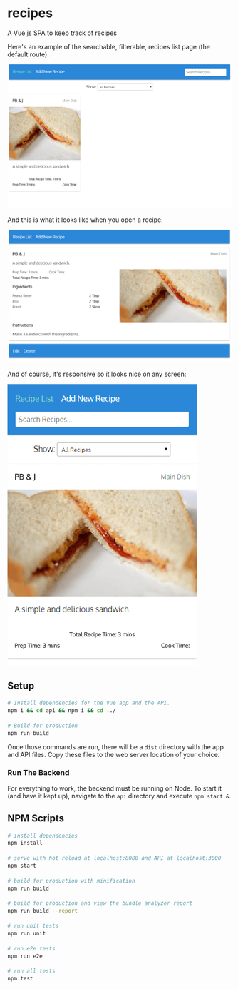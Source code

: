 # recipes

A Vue.js SPA to keep track of recipes

Here's an example of the searchable, filterable, recipes list page (the default route):

![List View](./.github/list-view.png)

And this is what it looks like when you open a recipe:

![Detail View](./.github/detail-view.png)

And of course, it's responsive so it looks nice on any screen:

![Mobile View](./.github/mobile-view.png)

## Setup

```bash
# Install dependencies for the Vue app and the API.
npm i && cd api && npm i && cd ../

# Build for production
npm run build
```

Once those commands are run, there will be a `dist` directory with the app and API files. Copy these files to the web server location of your choice.

### Run The Backend

For everything to work, the backend must be running on Node. To start it (and have it kept up), navigate to the `api` directory and execute `npm start &`.

## NPM Scripts

``` bash
# install dependencies
npm install

# serve with hot reload at localhost:8080 and API at localhost:3000
npm start

# build for production with minification
npm run build

# build for production and view the bundle analyzer report
npm run build --report

# run unit tests
npm run unit

# run e2e tests
npm run e2e

# run all tests
npm test
```
